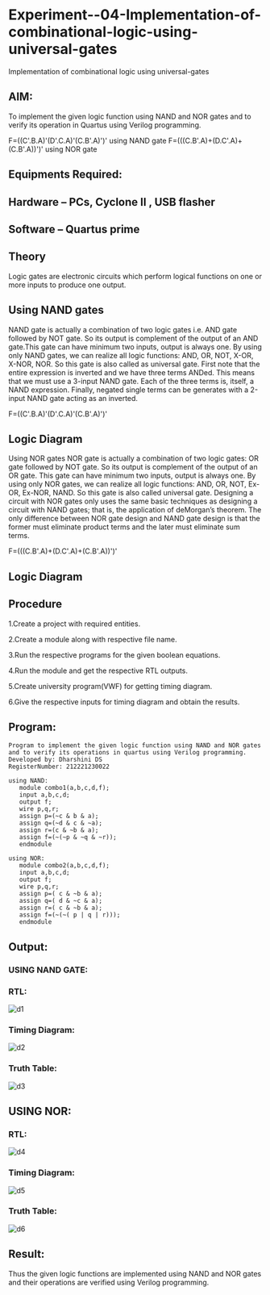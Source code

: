 # Experiment--04-Implementation-of-combinational-logic-using-universal-gates
Implementation of combinational logic using universal-gates
 
## AIM:
To implement the given logic function using NAND and NOR gates and to verify its operation in Quartus using Verilog programming.

F=((C'.B.A)'(D'.C.A)'(C.B'.A)')' using NAND gate
F=(((C.B'.A)+(D.C'.A)+(C.B'.A))')' using NOR gate
## Equipments Required:
## Hardware – PCs, Cyclone II , USB flasher
## Software – Quartus prime


## Theory
Logic gates are electronic circuits which perform logical functions on one or more inputs to produce one output. 

## Using NAND gates
NAND gate is actually a combination of two logic gates i.e. AND gate followed by NOT gate. So its output is complement of the output of an AND gate.This gate can have minimum two inputs, output is always one. By using only NAND gates, we can realize all logic functions: AND, OR, NOT, X-OR, X-NOR, NOR. So this gate is also called as universal gate. First note that the entire expression is inverted and we have three terms ANDed. This means that we must use a 3-input NAND gate. Each of the three terms is, itself, a NAND expression. Finally, negated single terms can be generates with a 2-input NAND gate acting as an inverted.

F=((C'.B.A)'(D'.C.A)'(C.B'.A)')'

## Logic Diagram

Using NOR gates
NOR gate is actually a combination of two logic gates: OR gate followed by NOT gate. So its output is complement of the output of an OR gate. This gate can have minimum two inputs, output is always one. By using only NOR gates, we can realize all logic functions: AND, OR, NOT, Ex-OR, Ex-NOR, NAND. So this gate is also called universal gate. Designing a circuit with NOR gates only uses the same basic techniques as designing a circuit with NAND gates; that is, the application of deMorgan’s theorem. The only difference between NOR gate design and NAND gate design is that the former must eliminate product terms and the later must eliminate sum terms.

F=(((C.B'.A)+(D.C'.A)+(C.B'.A))')'

## Logic Diagram
## Procedure
1.Create a project with required entities.

2.Create a module along with respective file name.

3.Run the respective programs for the given boolean equations.

4.Run the module and get the respective RTL outputs.

5.Create university program(VWF) for getting timing diagram.

6.Give the respective inputs for timing diagram and obtain the results.
## Program:
```
Program to implement the given logic function using NAND and NOR gates and to verify its operations in quartus using Verilog programming.
Developed by: Dharshini DS
RegisterNumber: 212221230022
```
```
using NAND:
   module combo1(a,b,c,d,f);
   input a,b,c,d;
   output f;
   wire p,q,r;
   assign p=(~c & b & a);
   assign q=(~d & c & ~a);
   assign r=(c & ~b & a);
   assign f=(~(~p & ~q & ~r));
   endmodule

using NOR:
   module combo2(a,b,c,d,f);
   input a,b,c,d;
   output f;
   wire p,q,r;
   assign p=( c & ~b & a);
   assign q=( d & ~c & a);
   assign r=( c & ~b & a);
   assign f=(~(~( p | q | r)));
   endmodule
   ```
## Output:
### USING NAND GATE:
### RTL:
![d1](https://user-images.githubusercontent.com/93427345/201718116-a5fdde93-6d4d-419f-9a69-f2cde7592339.png)

### Timing Diagram:
![d2](https://user-images.githubusercontent.com/93427345/201718260-e96daad5-d651-4f6c-9f1a-a9c7562ac2be.png)

### Truth Table:
![d3](https://user-images.githubusercontent.com/93427345/201718407-80fb80b5-313e-444b-bb6d-f45d44edfa03.png)

## USING NOR:
### RTL:
![d4](https://user-images.githubusercontent.com/93427345/201718664-b17128cc-4b2b-4f80-a06e-f1543f7e30d0.png)

### Timing Diagram:
![d5](https://user-images.githubusercontent.com/93427345/201718815-48016746-e2b7-4e32-a708-2383fbd170ae.png)

### Truth Table:
![d6](https://user-images.githubusercontent.com/93427345/201718953-4b73644d-65f8-485d-a765-d1c60ce7b449.png)

## Result:
Thus the given logic functions are implemented using NAND and NOR gates and their operations are verified using Verilog programming.
